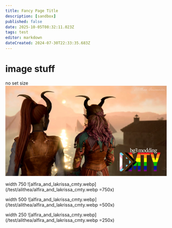 ```yaml
---
title: Fancy Page Title
description: [sandbox]
published: false
date: 2025-10-05T08:32:11.023Z
tags: test
editor: markdown
dateCreated: 2024-07-30T22:33:35.683Z
---
```


# image stuff

<!you can add notes that are only visible in edit mode like this>

no set size
![alfira_and_lakrissa_cmty.webp](/test/alithea/alfira_and_lakrissa_cmty.webp)

width 750
![alfira_and_lakrissa_cmty.webp](/test/alithea/alfira_and_lakrissa_cmty.webp =750x)

width 500
![alfira_and_lakrissa_cmty.webp](/test/alithea/alfira_and_lakrissa_cmty.webp =500x)

width 250
![alfira_and_lakrissa_cmty.webp](/test/alithea/alfira_and_lakrissa_cmty.webp =250x)

